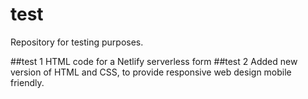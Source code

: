 # test
Repository for testing purposes.

##test 1
HTML code for a Netlify serverless form
##test 2 
Added new version of HTML and CSS, to provide responsive web design mobile friendly.
